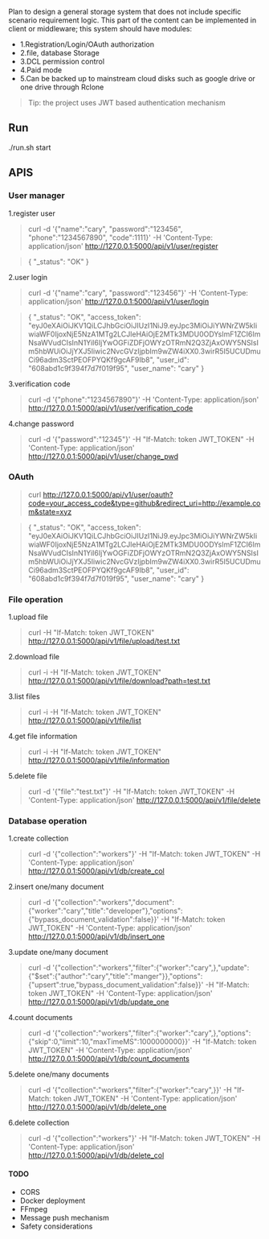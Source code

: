 Plan to design a general storage system that does not include specific scenario requirement logic. This part of the content can be implemented in client or middleware; this system should have modules: 
* 1.Registration/Login/OAuth authorization 
* 2.file, database Storage 
* 3.DCL permission control 
* 4.Paid mode 
* 5.Can be backed up to mainstream cloud disks such as google drive or one drive through Rclone

>Tip: the project uses JWT based authentication mechanism


## Run
./run.sh start


## APIS

### User manager
1.register user
>curl -d '{"name":"cary", "password":"123456", "phone":"1234567890", "code":1111}' -H 'Content-Type: application/json' http://127.0.0.1:5000/api/v1/user/register

> {
"_status": "OK"
}

2.user login
>curl -d '{"name":"cary", "password":"123456"}' -H 'Content-Type: application/json' http://127.0.0.1:5000/api/v1/user/login

> {
"_status": "OK",
"access_token": "eyJ0eXAiOiJKV1QiLCJhbGciOiJIUzI1NiJ9.eyJpc3MiOiJiYWNrZW5kIiwiaWF0IjoxNjE5NzA1MTg2LCJleHAiOjE2MTk3MDU0ODYsImF1ZCI6ImNsaWVudCIsInN1YiI6IjYwOGFiZDFjOWYzOTRmN2Q3ZjAxOWY5NSIsIm5hbWUiOiJjYXJ5Iiwic2NvcGVzIjpbIm9wZW4iXX0.3wirR5I5UCUDmuCi96adm3SctPEOFPYQKf9gcAF9Ib8",
"user_id": "608abd1c9f394f7d7f019f95",
"user_name": "cary"
}

3.verification code
>curl -d '{"phone":"1234567890"}' -H 'Content-Type: application/json' http://127.0.0.1:5000/api/v1/user/verification_code

4.change password
>curl -d '{"password":"12345"}' -H "If-Match: token JWT_TOKEN" -H 'Content-Type: application/json' http://127.0.0.1:5000/api/v1/user/change_pwd

### OAuth
>curl http://127.0.0.1:5000/api/v1/user/oauth?code=your_access_code&type=github&redirect_uri=http://example.com&state=xyz

> {
"_status": "OK",
"access_token": "eyJ0eXAiOiJKV1QiLCJhbGciOiJIUzI1NiJ9.eyJpc3MiOiJiYWNrZW5kIiwiaWF0IjoxNjE5NzA1MTg2LCJleHAiOjE2MTk3MDU0ODYsImF1ZCI6ImNsaWVudCIsInN1YiI6IjYwOGFiZDFjOWYzOTRmN2Q3ZjAxOWY5NSIsIm5hbWUiOiJjYXJ5Iiwic2NvcGVzIjpbIm9wZW4iXX0.3wirR5I5UCUDmuCi96adm3SctPEOFPYQKf9gcAF9Ib8",
"user_id": "608abd1c9f394f7d7f019f95",
"user_name": "cary"
}

### File operation
1.upload file
>curl -H "If-Match: token JWT_TOKEN" http://127.0.0.1:5000/api/v1/file/upload/test.txt

2.download file
>curl -i -H "If-Match: token JWT_TOKEN" http://127.0.0.1:5000/api/v1/file/download?path=test.txt

3.list files
>curl -i -H "If-Match: token JWT_TOKEN" http://127.0.0.1:5000/api/v1/file/list

4.get file information
>curl -i -H "If-Match: token JWT_TOKEN" http://127.0.0.1:5000/api/v1/file/information

5.delete file
>curl -d '{"file":"test.txt"}' -H "If-Match: token JWT_TOKEN" -H 'Content-Type: application/json' http://127.0.0.1:5000/api/v1/file/delete

### Database operation
1.create collection
>curl -d '{"collection":"workers"}' -H "If-Match: token JWT_TOKEN" -H 'Content-Type: application/json' http://127.0.0.1:5000/api/v1/db/create_col

2.insert one/many document
>curl -d '{"collection":"workers","document":{"worker":"cary","title":"developer"},"options":{"bypass_document_validation":false}}' -H "If-Match: token JWT_TOKEN" -H 'Content-Type: application/json' http://127.0.0.1:5000/api/v1/db/insert_one

3.update one/many document
>curl -d '{"collection":"workers","filter":{"worker":"cary",},"update":{"$set":{"author":"cary","title":"manger"}},"options":{"upsert":true,"bypass_document_validation":false}}' -H "If-Match: token JWT_TOKEN" -H 'Content-Type: application/json' http://127.0.0.1:5000/api/v1/db/update_one

4.count documents
>curl -d '{"collection":"workers","filter":{"worker":"cary",},"options":{"skip":0,"limit":10,"maxTimeMS":1000000000}}' -H "If-Match: token JWT_TOKEN" -H 'Content-Type: application/json' http://127.0.0.1:5000/api/v1/db/count_documents

5.delete one/many documents
>curl -d '{"collection":"workers","filter":{"worker":"cary",}}' -H "If-Match: token JWT_TOKEN" -H 'Content-Type: application/json' http://127.0.0.1:5000/api/v1/db/delete_one

6.delete collection
>curl -d '{"collection":"workers"}' -H "If-Match: token JWT_TOKEN" -H 'Content-Type: application/json' http://127.0.0.1:5000/api/v1/db/delete_col


#### TODO
* CORS
* Docker deployment
* FFmpeg
* Message push mechanism
* Safety considerations

